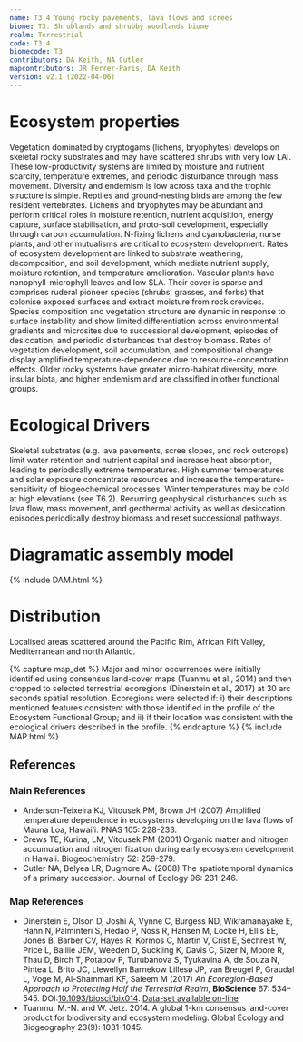 ```yaml
---
name: T3.4 Young rocky pavements, lava flows and screes
biome: T3. Shrublands and shrubby woodlands biome
realm: Terrestrial
code: T3.4
biomecode: T3
contributors: DA Keith, NA Cutler
mapcontributors: JR Ferrer-Paris, DA Keith
version: v2.1 (2022-04-06)
---
```

# Ecosystem properties

Vegetation dominated by cryptogams (lichens, bryophytes) develops on skeletal rocky substrates and may have scattered shrubs with very low LAI. These low-productivity systems are limited by moisture and nutrient scarcity, temperature extremes, and periodic disturbance through mass movement. Diversity and endemism is low across taxa and the trophic structure is simple. Reptiles and ground-nesting birds are among the few resident vertebrates. Lichens and bryophytes may be abundant and perform critical roles in moisture retention, nutrient acquisition, energy capture, surface stabilisation, and proto-soil development, especially through carbon accumulation. N-fixing lichens and cyanobacteria, nurse plants, and other mutualisms are critical to ecosystem development. Rates of ecosystem development are linked to substrate weathering, decomposition, and soil development, which mediate nutrient supply, moisture retention, and temperature amelioration. Vascular plants have nanophyll-microphyll leaves and low SLA. Their cover is sparse and comprises ruderal pioneer species (shrubs, grasses, and forbs) that colonise exposed surfaces and extract moisture from rock crevices. Species composition and vegetation structure are dynamic in response to surface instability and show limited differentiation across environmental gradients and microsites due to successional development, episodes of desiccation, and periodic disturbances that destroy biomass. Rates of vegetation development, soil accumulation, and compositional change display amplified temperature-dependence due to resource-concentration effects. Older rocky systems have greater micro-habitat diversity, more insular biota, and higher endemism and are classified in other functional groups.

# Ecological Drivers

Skeletal substrates (e.g. lava pavements, scree slopes, and rock outcrops) limit water retention and nutrient capital and increase heat absorption, leading to periodically extreme temperatures. High summer temperatures and solar exposure concentrate resources and increase the temperature-sensitivity of biogeochemical processes. Winter temperatures may be cold at high elevations (see T6.2). Recurring geophysical disturbances such as lava flow, mass movement, and geothermal activity as well as desiccation episodes periodically destroy biomass and reset successional pathways.

# Diagramatic assembly model

{% include DAM.html %}

# Distribution

Localised areas scattered around the Pacific Rim, African Rift Valley, Mediterranean and north Atlantic.

{% capture map_det %}
Major and minor occurrences were initially identified using consensus land-cover maps (Tuanmu et al., 2014) and then cropped to selected terrestrial ecoregions (Dinerstein et al., 2017) at 30 arc seconds spatial resolution. Ecoregions were selected if: i) their descriptions mentioned features consistent with those identified in the profile of the Ecosystem Functional Group; and ii) if their location was consistent with the ecological drivers described in the profile.
{% endcapture %}
{% include MAP.html %}

## References
### Main References
* Anderson-Teixeira KJ, Vitousek PM, Brown JH (2007) Amplified temperature dependence in ecosystems developing on the lava flows of Mauna Loa, Hawai’i. PNAS 105: 228-233.
* Crews TE, Kurina, LM, Vitousek PM (2001) Organic matter and nitrogen accumulation and nitrogen fixation during early ecosystem development in Hawaii. Biogeochemistry 52: 259-279.
* Cutler NA, Belyea LR, Dugmore AJ (2008) The spatiotemporal dynamics of a primary succession. Journal of Ecology 96: 231-246.
### Map References
* Dinerstein E, Olson D, Joshi A, Vynne C, Burgess ND, Wikramanayake E, Hahn N, Palminteri S, Hedao P, Noss R, Hansen M, Locke H, Ellis EE, Jones B, Barber CV, Hayes R, Kormos C, Martin V, Crist E, Sechrest W, Price L, Baillie JEM, Weeden D, Suckling K, Davis C, Sizer N, Moore R, Thau D, Birch T, Potapov P, Turubanova S, Tyukavina A, de Souza N, Pintea L, Brito JC, Llewellyn Barnekow Lillesø JP, van Breugel P, Graudal L, Voge M, Al-Shammari KF, Saleem M (2017) *An Ecoregion-Based Approach to Protecting Half the Terrestrial Realm*, **BioScience** 67: 534–545. DOI:[10.1093/biosci/bix014](https://doi.org/10.1093/biosci/bix014). [Data-set available on-line](https://ecoregions2017.appspot.com/)
* Tuanmu, M.-N. and W. Jetz. 2014. A global 1-km consensus land-cover product for biodiversity and ecosystem modeling. Global Ecology and Biogeography 23(9): 1031-1045.

